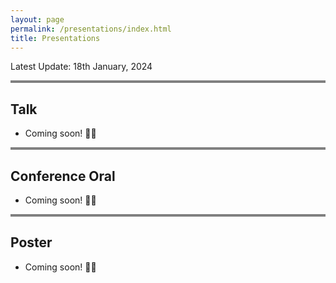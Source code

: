 ```yaml
---
layout: page
permalink: /presentations/index.html
title: Presentations
---
```


Latest Update: 18th January, 2024

<div style="border-top: 4px solid gray;"></div>

## Talk

- Coming soon! 🚀🚀


<div style="border-top: 4px solid gray;"></div>

## Conference Oral

- Coming soon! 🚀🚀


<div style="border-top: 4px solid gray;"></div>

## Poster

- Coming soon! 🚀🚀

